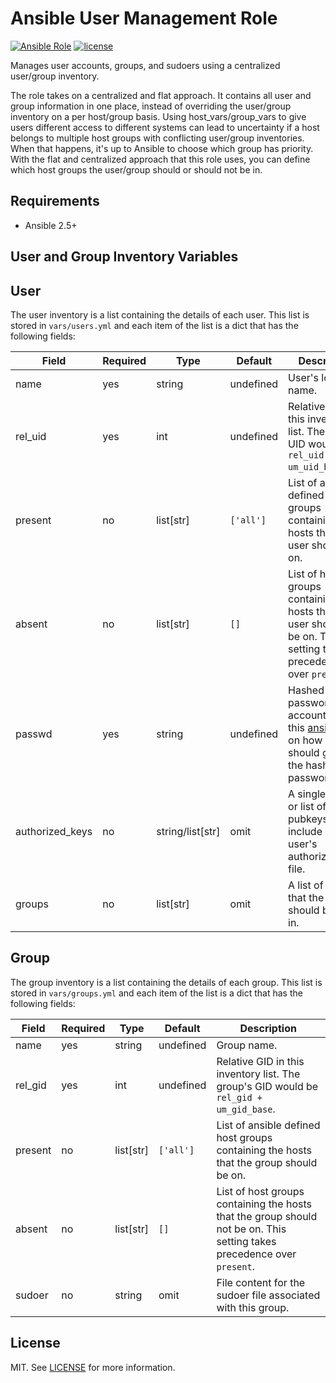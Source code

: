 Ansible User Management Role
====

[![Ansible Role](https://img.shields.io/ansible/role/d/27347.svg)](https://galaxy.ansible.com/rickkwa/user_management)
[![license](https://img.shields.io/github/license/Rickkwa/ansible-user-management.svg)](https://github.com/Rickkwa/ansible-user-management/blob/master/LICENSE.md)

Manages user accounts, groups, and sudoers using a centralized user/group inventory.

The role takes on a centralized and flat approach. It contains all user and group information in one place, instead of overriding the user/group inventory on a per host/group basis. Using host_vars/group_vars to give users different access to different systems can lead to uncertainty if a host belongs to multiple host groups with conflicting user/group inventories. When that happens, it's up to Ansible to choose which group has priority. With the flat and centralized approach that this role uses, you can define which host groups the user/group should or should not be in.

Requirements
----

* Ansible 2.5+

User and Group Inventory Variables
----

## User

The user inventory is a list containing the details of each user. This list is stored in `vars/users.yml` and each item of the list is a dict that has the following fields:

|Field|Required|Type|Default|Description|
|---|---|---|---|---|
|name|yes|string|undefined|User's login name.|
|rel_uid|yes|int|undefined|Relative UID in this inventory list. The group's UID would be `rel_uid + um_uid_base`.|
|present|no|list[str]|`['all']`|List of ansible defined host groups containing the hosts that the user should be on.|
|absent|no|list[str]|`[]`|List of host groups containing the hosts that the user should not be on. This setting takes precedence over `present`.|
|passwd|yes|string|undefined|Hashed password for account. See this [ansible doc](https://docs.ansible.com/ansible/latest/reference_appendices/faq.html#how-do-i-generate-crypted-passwords-for-the-user-module) on how you should generate the hashed password.|
|authorized_keys|no|string/list[str]|omit|A single pubkey or list of pubkeys to include in the user's authorized_keys file.|
|groups|no|list[str]|omit|A list of groups that the user should belong in.|

## Group

The group inventory is a list containing the details of each group. This list is stored in `vars/groups.yml` and each item of the list is a dict that has the following fields:

|Field|Required|Type|Default|Description|
|---|---|---|---|---|
|name|yes|string|undefined|Group name.|
|rel_gid|yes|int|undefined|Relative GID in this inventory list. The group's GID would be `rel_gid + um_gid_base`.|
|present|no|list[str]|`['all']`|List of ansible defined host groups containing the hosts that the group should be on.|
|absent|no|list[str]|`[]`|List of host groups containing the hosts that the group should not be on. This setting takes precedence over `present`.|
|sudoer|no|string|omit|File content for the sudoer file associated with this group.|

License
----

MIT. See [LICENSE](LICENSE.md) for more information.
